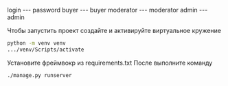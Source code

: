 login --- password
buyer --- buyer
moderator --- moderator
admin --- admin

Чтобы запустить проект создайте и активируйте виртуальное кружение
```bash
python -m venv venv
.../venv/Scripts/activate
```
Установите фреймвокр из requirements.txt После выполните команду
```bash
./manage.py runserver
```
